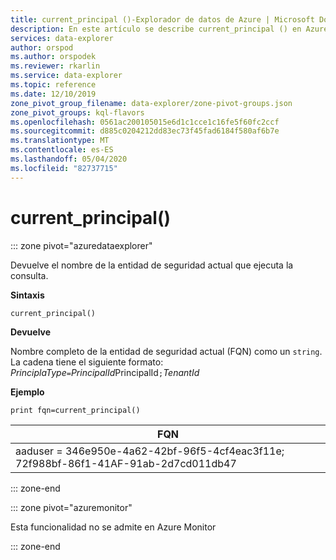 ```yaml
---
title: current_principal ()-Explorador de datos de Azure | Microsoft Docs
description: En este artículo se describe current_principal () en Azure Explorador de datos.
services: data-explorer
author: orspod
ms.author: orspodek
ms.reviewer: rkarlin
ms.service: data-explorer
ms.topic: reference
ms.date: 12/10/2019
zone_pivot_group_filename: data-explorer/zone-pivot-groups.json
zone_pivot_groups: kql-flavors
ms.openlocfilehash: 0561ac200105015e6d1c1cce1c16fe5f60fc2ccf
ms.sourcegitcommit: d885c0204212dd83ec73f45fad6184f580af6b7e
ms.translationtype: MT
ms.contentlocale: es-ES
ms.lasthandoff: 05/04/2020
ms.locfileid: "82737715"
---
```

# <a name="current_principal"></a>current_principal()

::: zone pivot="azuredataexplorer"

Devuelve el nombre de la entidad de seguridad actual que ejecuta la consulta.

**Sintaxis**

`current_principal()`

**Devuelve**

Nombre completo de la entidad de seguridad actual (FQN) como un `string`.  
La cadena tiene el siguiente formato:  
*PrinciplaType*`=`*PrincipalId*PrincipalId`;`*TenantId*

**Ejemplo**

```kusto
print fqn=current_principal()
```

|FQN|
|---|
|aaduser = 346e950e-4a62-42bf-96f5-4cf4eac3f11e; 72f988bf-86f1-41AF-91ab-2d7cd011db47|

::: zone-end

::: zone pivot="azuremonitor"

Esta funcionalidad no se admite en Azure Monitor

::: zone-end
